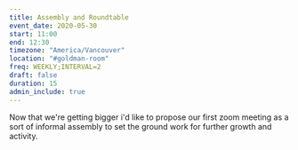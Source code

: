 ```yaml
---
title: Assembly and Roundtable
event_date: 2020-05-30
start: 11:00
end: 12:30
timezone: "America/Vancouver"
location: "#goldman-room"
freq: WEEKLY;INTERVAL=2
draft: false
duration: 15
admin_include: true
---
```


Now that we're getting bigger i'd like to propose our first zoom meeting as a sort of informal assembly to set the ground work for further growth and activity.
